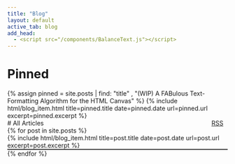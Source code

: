 ```yaml
---
title: "Blog"
layout: default
active_tab: blog
add_head:
  - <script src="/components/BalanceText.js"></script>
---
```


# Pinned<i class="fa-solid fa-thumbtack fa-2xs" style="rotate: 45deg; margin-left: 10px;"></i>

<div markdown="0">
  {% assign pinned = site.posts | find: "title" , "(WIP) A FABulous Text-Formatting Algorithm for the HTML Canvas" %}
  {% include html/blog_item.html
    title=pinned.title
    date=pinned.date
    url=pinned.url
    excerpt=pinned.excerpt  %}
</div>

<div style="display: flex; justify-content: space-between; align-items: center;">
# All Articles

<a class="v-align" href="/blog.rss">
  RSS<i class="fa-solid fa-square-rss fa-2x" style="color: #f69537; margin-left: 10px;"></i>
</a>

</div>

<ul style="list-style: none; padding: 0; margin: 0;">
  {% for post in site.posts %}
    <li style="border-bottom: 2px solid #333">
      {% include html/blog_item.html
					title=post.title
					date=post.date
					url=post.url
					excerpt=post.excerpt  %}
    </li>
  {% endfor %}
</ul>
